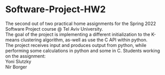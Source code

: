 # Software-Project-HW2
The second out of two practical home assignments for the Spring 2022 Software Project course @ Tel Aviv University.\
The goal of the project is implementing a different initialization to the K-means clustering algorithm, as-well as use the C API within python.\
The project receives input and produces output from python, while performing some calculations in python and some in C.
Students working on the assignment:\
Yoni Slutzky\
Nir Borger
